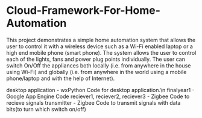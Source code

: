 # Cloud-Framework-For-Home-Automation
This project demonstrates a simple home automation system that allows the user to control it with a wireless device such as a Wi-Fi enabled laptop or a high end mobile phone (smart phone). The system allows the user to control each of the lights, fans and power plug points individually. The user can switch On/Off the appliances both locally (i.e. from anywhere in the house using Wi-Fi) and globally (i.e. from anywhere in the world using a mobile phone/laptop and with the help of Internet).

desktop application - wxPython Code for desktop application.\n
finalyear1 - Google App Engine Code
reciever1, reciever2, reciever3 - Zigbee Code to recieve signals
transmitter - Zigbee Code to transmit signals with data bits(to turn which switch on/off)
